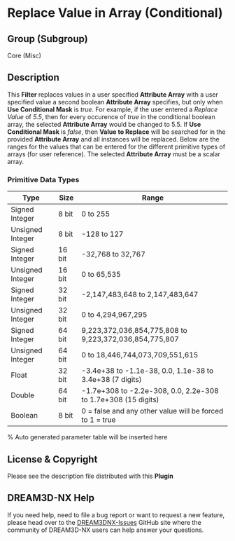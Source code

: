 # Replace Value in Array (Conditional)

## Group (Subgroup)

Core (Misc)

## Description

This **Filter** replaces values in a user specified **Attribute Array** with a user specified value a second boolean **Attribute Array** specifies, but only when **Use Conditional Mask** is *true*. For example, if the user entered a *Replace Value* of *5.5*, then for every occurence of *true* in the conditional boolean array, the selected **Attribute Array** would be changed to 5.5. If **Use Conditional Mask** is *false*, then **Value to Replace** will be searched for in the provided **Attribute Array** and all instances will be replaced. Below are the ranges for the values that can be entered for the different primitive types of arrays (for user reference). The selected **Attribute Array** must be a scalar array.

### Primitive Data Types

| Type             | Size |        Range       |
|------------------|------|--------------------|
| Signed Integer | 8 bit |0 to 255|
| Unsigned Integer | 8 bit |-128 to 127|
| Signed Integer | 16 bit |-32,768 to 32,767|
| Unsigned Integer | 16 bit |0 to 65,535|
| Signed Integer | 32 bit |-2,147,483,648 to 2,147,483,647|
| Unsigned Integer | 32 bit |0 to 4,294,967,295|
| Signed Integer | 64 bit |   9,223,372,036,854,775,808 to 9,223,372,036,854,775,807|
| Unsigned Integer | 64 bit |0 to 18,446,744,073,709,551,615|
| Float | 32 bit | -3.4e+38 to -1.1e-38, 0.0, 1.1e-38 to 3.4e+38 (7 digits)|
| Double | 64 bit | -1.7e+308 to -2.2e-308, 0.0, 2.2e-308 to 1.7e+308 (15 digits)|
| Boolean | 8 bit |0 = false and any other value will be forced to 1 = true|

% Auto generated parameter table will be inserted here

## License & Copyright

Please see the description file distributed with this **Plugin**

## DREAM3D-NX Help

If you need help, need to file a bug report or want to request a new feature, please head over to the [DREAM3DNX-Issues](https://github.com/BlueQuartzSoftware/DREAM3DNX-Issues/discussions) GitHub site where the community of DREAM3D-NX users can help answer your questions.
